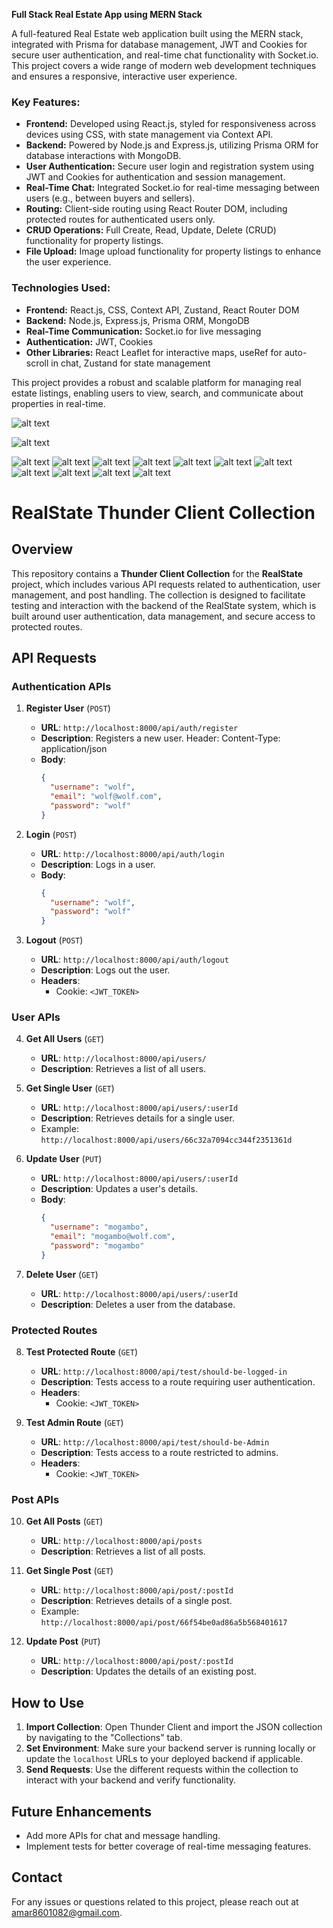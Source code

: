 **Full Stack Real Estate App using MERN Stack**

A full-featured Real Estate web application built using the MERN stack, integrated with Prisma for database management, JWT and Cookies for secure user authentication, and real-time chat functionality with Socket.io. This project covers a wide range of modern web development techniques and ensures a responsive, interactive user experience.

### **Key Features:**
- **Frontend:** Developed using React.js, styled for responsiveness across devices using CSS, with state management via Context API.
- **Backend:** Powered by Node.js and Express.js, utilizing Prisma ORM for database interactions with MongoDB.
- **User Authentication:** Secure user login and registration system using JWT and Cookies for authentication and session management.
- **Real-Time Chat:** Integrated Socket.io for real-time messaging between users (e.g., between buyers and sellers).
- **Routing:** Client-side routing using React Router DOM, including protected routes for authenticated users only.
- **CRUD Operations:** Full Create, Read, Update, Delete (CRUD) functionality for property listings.
- **File Upload:** Image upload functionality for property listings to enhance the user experience.
<!-- https://cloudinary.com/documentation/react_image_and_video_upload -->

### **Technologies Used:**
- **Frontend:** React.js, CSS, Context API, Zustand, React Router DOM
- **Backend:** Node.js, Express.js, Prisma ORM, MongoDB
- **Real-Time Communication:** Socket.io for live messaging
- **Authentication:** JWT, Cookies
- **Other Libraries:** React Leaflet for interactive maps, useRef for auto-scroll in chat, Zustand for state management

This project provides a robust and scalable platform for managing real estate listings, enabling users to view, search, and communicate about properties in real-time.




![alt text](ER-DIAGRAM/1.png)
<!-- ------------------------------------ -->
![alt text](ER-DIAGRAM/2.png)

![alt text](ER-DIAGRAM/a.png)
![alt text](ER-DIAGRAM/b.png)
![alt text](ER-DIAGRAM/c.png)
![alt text](ER-DIAGRAM/d.png)
![alt text](ER-DIAGRAM/e.png)
![alt text](ER-DIAGRAM/f.png)
![alt text](ER-DIAGRAM/g.png)
![alt text](ER-DIAGRAM/h.png)
![alt text](ER-DIAGRAM/i.png)
![alt text](ER-DIAGRAM/j.png)
![alt text](ER-DIAGRAM/k.png)


# RealState Thunder Client Collection

## Overview

This repository contains a **Thunder Client Collection** for the **RealState** project, which includes various API requests related to authentication, user management, and post handling. The collection is designed to facilitate testing and interaction with the backend of the RealState system, which is built around user authentication, data management, and secure access to protected routes.




## API Requests

### Authentication APIs

1. **Register User** (`POST`)
   - **URL**: `http://localhost:8000/api/auth/register`
   - **Description**: Registers a new user.
   Header:
   Content-Type: application/json
   - **Body**:
     ```json
     {
       "username": "wolf",
       "email": "wolf@wolf.com",
       "password": "wolf"
     }
     ```

2. **Login** (`POST`)
   - **URL**: `http://localhost:8000/api/auth/login`
   - **Description**: Logs in a user.
   - **Body**:
     ```json
     {
       "username": "wolf",
       "password": "wolf"
     }
     ```

3. **Logout** (`POST`)
   - **URL**: `http://localhost:8000/api/auth/logout`
   - **Description**: Logs out the user.
   - **Headers**:
     - Cookie: `<JWT_TOKEN>`

### User APIs

4. **Get All Users** (`GET`)
   - **URL**: `http://localhost:8000/api/users/`
   - **Description**: Retrieves a list of all users.

5. **Get Single User** (`GET`)
   - **URL**: `http://localhost:8000/api/users/:userId`
   - **Description**: Retrieves details for a single user.
   - Example: `http://localhost:8000/api/users/66c32a7094cc344f2351361d`

6. **Update User** (`PUT`)
   - **URL**: `http://localhost:8000/api/users/:userId`
   - **Description**: Updates a user's details.
   - **Body**:
     ```json
     {
       "username": "mogambo",
       "email": "mogambo@wolf.com",
       "password": "mogambo"
     }
     ```

7. **Delete User** (`GET`)
   - **URL**: `http://localhost:8000/api/users/:userId`
   - **Description**: Deletes a user from the database.

### Protected Routes

8. **Test Protected Route** (`GET`)
   - **URL**: `http://localhost:8000/api/test/should-be-logged-in`
   - **Description**: Tests access to a route requiring user authentication.
   - **Headers**:
     - Cookie: `<JWT_TOKEN>`

9. **Test Admin Route** (`GET`)
   - **URL**: `http://localhost:8000/api/test/should-be-Admin`
   - **Description**: Tests access to a route restricted to admins.
   - **Headers**:
     - Cookie: `<JWT_TOKEN>`

### Post APIs

10. **Get All Posts** (`GET`)
    - **URL**: `http://localhost:8000/api/posts`
    - **Description**: Retrieves a list of all posts.

11. **Get Single Post** (`GET`)
    - **URL**: `http://localhost:8000/api/post/:postId`
    - **Description**: Retrieves details of a single post.
    - Example: `http://localhost:8000/api/post/66f54be0ad86a5b568401617`

12. **Update Post** (`PUT`)
    - **URL**: `http://localhost:8000/api/post/:postId`
    - **Description**: Updates the details of an existing post.

## How to Use

1. **Import Collection**: Open Thunder Client and import the JSON collection by navigating to the "Collections" tab.
2. **Set Environment**: Make sure your backend server is running locally or update the `localhost` URLs to your deployed backend if applicable.
3. **Send Requests**: Use the different requests within the collection to interact with your backend and verify functionality.

## Future Enhancements

- Add more APIs for chat and message handling.
- Implement tests for better coverage of real-time messaging features.

## Contact

For any issues or questions related to this project, please reach out at amar8601082@gmail.com.
